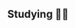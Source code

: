 ## Studying ✍🏻

<!--
**nomad1jin/nomad1jin** is a ✨ _special_ ✨ repository because its `README.md` (this file) appears on your GitHub profile.


<img src="https://img.shields.io/badge/Java-007396?style=flat-square&logo=java&logoColor=white"/></a>
</a>
<img src="https://img.shields.io/badge/Spring-6DB33F?style=flat-square&logo=spring&logoColor=white"/></a>
<br>
<img src="https://img.shields.io/badge/VisualStudioCode-007ACC?style=flat-square&logo=visualstudiocode&logoColor=white"/>
<img src="https://img.shields.io/badge/IntelliJ-000000?style=flat-square&logo=intellijidea&logoColor=white"/



